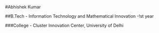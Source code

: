 #Abhishek Kumar

##B.Tech - Information Technology and Mathematical Innovation -!st year

###College - Cluster Innovation Center, University of Delhi